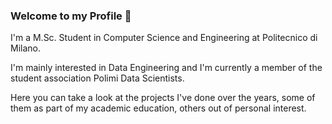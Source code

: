 ### Welcome to my Profile 👋


I'm a M.Sc. Student in Computer Science and Engineering at Politecnico di Milano.

I'm mainly interested in Data Engineering and I'm currently a member of the student association Polimi Data Scientists.

Here you can take a look at the projects I've done over the years, some of them as part of my academic education, others out of personal interest. 
<!--
**AlessandroMessori/AlessandroMessori** is a ✨ _special_ ✨ repository because its `README.md` (this file) appears on your GitHub profile.

Here are some ideas to get you started:

- 🔭 I’m currently working on ...
- 🌱 I’m currently learning ...
- 👯 I’m looking to collaborate on ...
- 🤔 I’m looking for help with ...
- 💬 Ask me about ...
- 📫 How to reach me: ...
- 😄 Pronouns: ...
- ⚡ Fun fact: ...
-->
